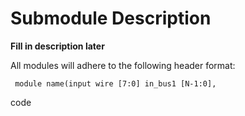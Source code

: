 # Submodule Description

<b>Fill in description later</b>

All modules will adhere to the following header format:


```
 module name(input wire [7:0] in_bus1 [N-1:0], 

```
code